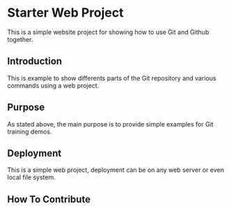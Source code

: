 # Starter Web Project

This is a simple website project for showing how to use Git and Github together.

## Introduction

This is example to show differents parts of the Git repository and various commands using a web project.

## Purpose

As stated above, the main purpose is to provide simple examples for Git training demos.

## Deployment

This is a simple web project, deployment can be on any web server or even local file system.

## How To Contribute